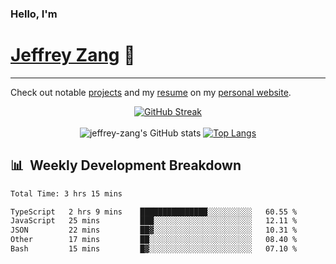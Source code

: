 
### Hello, I'm 
# [Jeffrey Zang](https://www.linkedin.com/in/jeffreyzang/) 🦀

---

Check out notable [projects](https://jeffz.dev/projects) and my [resume](https://jeffz.dev/resume) on my [personal website](https://jeffz.dev/).

<div align = 'center'>

[![GitHub Streak](https://github-readme-streak-stats.herokuapp.com/?user=jeffrey-zang&theme=tokyonight)](https://git.io/streak-stats)
<br></br>
![jeffrey-zang's GitHub stats](https://github-readme-stats.vercel.app/api?username=jeffrey-zang&show_icons=true&theme=tokyonight&hide_rank=true&hide=stars) 
[![Top Langs](https://github-readme-stats.vercel.app/api/top-langs/?username=jeffrey-zang&hide=ShaderLab,HLSL&layout=compact&theme=tokyonight)](https://github.com/anuraghazra/github-readme-stats)

</div>

## 📊 &nbsp;Weekly Development Breakdown
<!--START_SECTION:waka-->

```txt
Total Time: 3 hrs 15 mins

TypeScript   2 hrs 9 mins    ███████████████░░░░░░░░░░   60.55 %
JavaScript   25 mins         ███░░░░░░░░░░░░░░░░░░░░░░   12.11 %
JSON         22 mins         ██▓░░░░░░░░░░░░░░░░░░░░░░   10.31 %
Other        17 mins         ██░░░░░░░░░░░░░░░░░░░░░░░   08.40 %
Bash         15 mins         █▓░░░░░░░░░░░░░░░░░░░░░░░   07.10 %
```

<!--END_SECTION:waka-->

